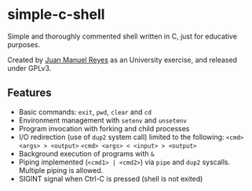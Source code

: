 simple-c-shell
==============

Simple and thoroughly commented shell written in C, just for educative purposes. 

Created by [Juan Manuel Reyes](http://juanmareyes.net) as an University exercise, and released under GPLv3.

Features
--------

* Basic commands: `exit`, `pwd`, `clear` and `cd`
* Environment management with `setenv` and `unsetenv`
* Program invocation with forking and child processes
* I/O redirection (use of `dup2` system call) limited to the following:
        `<cmd> <args> > <output>`
        `<cmd> <args> < <input> > <output>`
* Background execution of programs with `&`
* Piping implemented (`<cmd1> | <cmd2>`) via `pipe` and `dup2` syscalls. Multiple piping is allowed.
* SIGINT signal when Ctrl-C is pressed (shell is not exited)
